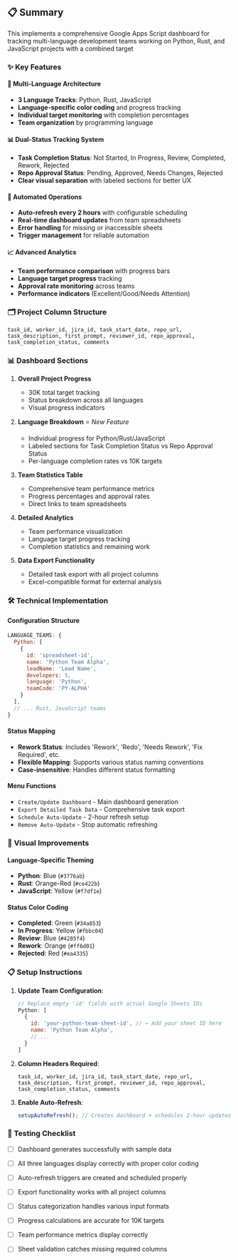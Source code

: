 ## 📋 Summary
This implements a comprehensive Google Apps Script dashboard for tracking multi-language development teams working on Python, Rust, and JavaScript projects with a combined target

### ✨ Key Features

#### 🎯 **Multi-Language Architecture**
- **3 Language Tracks**: Python, Rust, JavaScript 
- **Language-specific color coding** and progress tracking
- **Individual target monitoring** with completion percentages
- **Team organization** by programming language

#### 📊 **Dual-Status Tracking System**
- **Task Completion Status**: Not Started, In Progress, Review, Completed, Rework, Rejected
- **Repo Approval Status**: Pending, Approved, Needs Changes, Rejected
- **Clear visual separation** with labeled sections for better UX

#### 🔄 **Automated Operations**
- **Auto-refresh every 2 hours** with configurable scheduling
- **Real-time dashboard updates** from team spreadsheets
- **Error handling** for missing or inaccessible sheets
- **Trigger management** for reliable automation

#### 📈 **Advanced Analytics**
- **Team performance comparison** with progress bars
- **Language target progress** tracking
- **Approval rate monitoring** across teams
- **Performance indicators** (Excellent/Good/Needs Attention)

### 🗂️ **Project Column Structure**
```
task_id, worker_id, jira_id, task_start_date, repo_url, 
task_description, first_prompt, reviewer_id, repo_approval, 
task_completion_status, comments
```

### 📊 **Dashboard Sections**

1. **Overall Project Progress**
   - 30K total target tracking
   - Status breakdown across all languages
   - Visual progress indicators

2. **Language Breakdown** ⭐ *New Feature*
   - Individual progress for Python/Rust/JavaScript
   - Labeled sections for Task Completion Status vs Repo Approval Status
   - Per-language completion rates vs 10K targets

3. **Team Statistics Table**
   - Comprehensive team performance metrics
   - Progress percentages and approval rates
   - Direct links to team spreadsheets

4. **Detailed Analytics**
   - Team performance visualization
   - Language target progress tracking
   - Completion statistics and remaining work

5. **Data Export Functionality**
   - Detailed task export with all project columns
   - Excel-compatible format for external analysis

### 🛠️ **Technical Implementation**

#### **Configuration Structure**
```javascript
LANGUAGE_TEAMS: {
  Python: [
    {
      id: 'spreadsheet-id',
      name: 'Python Team Alpha',
      leadName: 'Lead Name',
      developers: 5,
      language: 'Python',
      teamCode: 'PY-ALPHA'
    }
  ],
  // ... Rust, JavaScript teams
}
```

#### **Status Mapping**
- **Rework Status**: Includes 'Rework', 'Redo', 'Needs Rework', 'Fix Required', etc.
- **Flexible Mapping**: Supports various status naming conventions
- **Case-insensitive**: Handles different status formatting

#### **Menu Functions**
- `Create/Update Dashboard` - Main dashboard generation
- `Export Detailed Task Data` - Comprehensive task export
- `Schedule Auto-Update` - 2-hour refresh setup
- `Remove Auto-Update` - Stop automatic refreshing

### 🎨 **Visual Improvements**

#### **Language-Specific Theming**
- **Python**: Blue (`#3776ab`)
- **Rust**: Orange-Red (`#ce422b`) 
- **JavaScript**: Yellow (`#f7df1e`)

#### **Status Color Coding**
- **Completed**: Green (`#34a853`)
- **In Progress**: Yellow (`#fbbc04`)
- **Review**: Blue (`#4285f4`)
- **Rework**: Orange (`#ff6d01`)
- **Rejected**: Red (`#ea4335`)

### 📋 **Setup Instructions**

1. **Update Team Configuration**:
   ```javascript
   // Replace empty 'id' fields with actual Google Sheets IDs
   Python: [
     {
       id: 'your-python-team-sheet-id', // ← Add your sheet ID here
       name: 'Python Team Alpha',
       // ...
     }
   ]
   ```

2. **Column Headers Required**:
   ```
   task_id, worker_id, jira_id, task_start_date, repo_url,
   task_description, first_prompt, reviewer_id, repo_approval,
   task_completion_status, comments
   ```

3. **Enable Auto-Refresh**:
   ```javascript
   setupAutoRefresh(); // Creates dashboard + schedules 2-hour updates
   ```

### 🧪 **Testing Checklist**
- [ ] Dashboard generates successfully with sample data
- [ ] All three languages display correctly with proper color coding
- [ ] Auto-refresh triggers are created and scheduled properly
- [ ] Export functionality works with all project columns
- [ ] Status categorization handles various input formats
- [ ] Progress calculations are accurate for 10K targets
- [ ] Team performance metrics display correctly
- [ ] Sheet validation catches missing required columns

